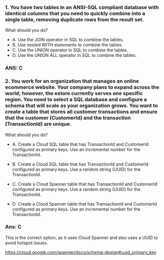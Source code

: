 ### 1. You have two tables in an ANSI-SQL compliant database with identical columns that you need to quickly combine into a single table, removing duplicate rows from the result set.

What should you do?

- A. Use the JOIN operator in SQL to combine the tables.
- B. Use nested WITH statements to combine the tables.
- C. Use the UNION operator in SQL to combine the tables.
- D. Use the UNION ALL operator in SQL to combine the tables.

### ANS: C

### 2. You work for an organization that manages an online ecommerce website. Your company plans to expand across the world; however, the estore currently serves one specific region. You need to select a SQL database and configure a schema that will scale as your organization grows. You want to create a table that stores all customer transactions and ensure that the customer (CustomerId) and the transaction (TransactionId) are unique.

What should you do?

- A. Create a Cloud SQL table that has TransactionId and CustomerId configured as primary keys. Use an incremental number for the TransactionId.

- B. Create a Cloud SQL table that has TransactionId and CustomerId configured as primary keys. Use a random string (UUID) for the TransactionId.

- C. Create a Cloud Spanner table that has TransactionId and CustomerId configured as primary keys. Use a random string (UUID) for the TransactionId.

- D. Create a Cloud Spanner table that has TransactionId and CustomerId configured as primary keys. Use an incremental number for the TransactionId.

### Ans: C

This is the correct option, as it uses Cloud Spanner and also uses a UUID to avoid hotspot issues.

https://cloud.google.com/spanner/docs/schema-design#uuid_primary_key


